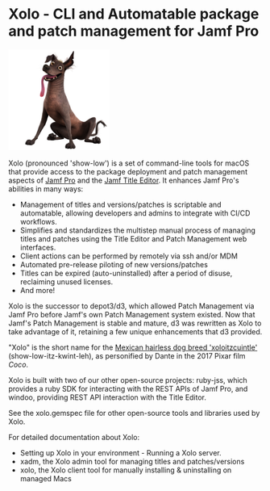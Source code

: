 # Xolo - CLI and Automatable package and patch management for Jamf Pro

<img src="data/images/dante.png" alt="Dante the Xolo dog from the film Coco" width="200" height="200">

Xolo (pronounced 'show-low') is a set of command-line tools for macOS that provide access to the package deployment and patch management aspects of [Jamf Pro](https://www.jamf.com/products/jamf-pro/) and the [Jamf Title Editor](https://learn.jamf.com/en-US/bundle/title-editor/page/About_Title_Editor.html). It enhances Jamf Pro's abilities in many ways:

- Management of titles and versions/patches is scriptable and automatable, allowing developers and admins to integrate with CI/CD workflows.
- Simplifies and standardizes the multistep manual process of managing titles and patches using the Title Editor and Patch Management web interfaces.
- Client actions can be performed by remotely via ssh and/or MDM
- Automated pre-release piloting of new versions/patches
- Titles can be expired (auto-uninstalled) after a period of disuse, reclaiming unused licenses.
- And more!

Xolo is the successor to depot3/d3, which allowed Patch Management via Jamf Pro before Jamf's own Patch Management system existed. Now that Jamf's Patch Management is stable and mature, d3 was rewritten as Xolo to take advantage of it, retaining a few unique enhancements that d3 provided. 

"Xolo" is the short name for the [Mexican hairless dog breed 'xoloitzcuintle'](https://en.wikipedia.org/wiki/Xoloitzcuintle) (show-low-itz-kwint-leh), as personified by Dante in the 2017 Pixar film _Coco_.

Xolo is built with two of our other open-source projects: ruby-jss, which provides a ruby SDK for interacting with the REST APIs of Jamf Pro, and windoo, providing REST API interaction with the Title Editor.

See the xolo.gemspec file for other open-source tools and libraries used by Xolo.

For detailed documentation about Xolo:

- Setting up Xolo in your environment - Running a Xolo server.
- xadm, the Xolo admin tool for managing titles and patches/versions
- xolo, the Xolo client tool for manually installing & uninstalling on managed Macs